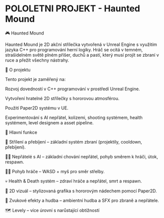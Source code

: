 # POLOLETNI PROJEKT - Haunted Mound

🎮 Haunted Mound

Haunted Mound je 2D akční střílečka vytvořená v Unreal Engine s využitím jazyka C++ pro programování herní logiky. Hráč se ocitá v temném, strašidelném světě plném příšer, duchů a pastí, který musí projít se zbraní v ruce a přežít všechny nástrahy.

🧠 O projektu

Tento projekt je zaměřený na:

Rozvoj dovedností v C++ programování v prostředí Unreal Engine.

Vytvoření hratelné 2D střílečky s hororovou atmosférou.

Použití Paper2D systému v UE.

Experimentování s AI nepřátel, kolizemi, shooting systémem, health systémem, level designem a asset pipeline.

🚀 Hlavní funkce

🔫 Střílení a přebíjení – základní systém zbraní (projektily, cooldown, přebíjení).

🧟‍♂️ Nepřátelé s AI – základní chování nepřátel, pohyb směrem k hráči, útok, respawn.

🏃‍♂️ Pohyb hráče – WASD + myš pro směr střelby.

💀 Health & Death systém – zdraví hráče a nepřátel, smrt a respawn.

🎨 2D vizuál – stylizovaná grafika s hororovým nádechem pomocí Paper2D.

🎼 Zvukové efekty a hudba – ambientní hudba a SFX pro zbraně a nepřátele.

🗺️ Levely – více úrovní s narůstající obtížností

